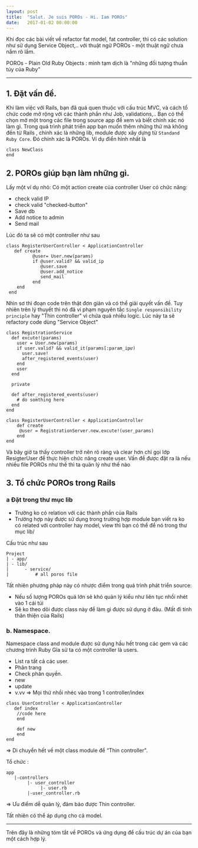 ```yaml
---
layout: post
title:  "Salut. Je suis POROs - Hi. Iam POROs"
date:   2017-01-02 00:00:00
---
```


Khi đọc các bài viết về refactor fat model, fat controller, thì có các solution như sử dụng Service Object,.. với thuật ngữ POROs - một thuật ngữ chưa nắm rõ lắm.

POROs - Plain Old Ruby Objects : mình tạm dịch là "những đối tượng thuần túy của Ruby"

---
## 1. Đặt vấn đề.
Khi làm việc với Rails, bạn đã quá quen thuộc với cấu trúc MVC, và cách tổ chức code mở rộng với các thành phần như Job, validations,.. Bạn có thể chọn mở một trong các file trong source app để xem và biết chính xác nó làm gì.
Trong quá trình phát triển app bạn muốn thêm những thứ mà không đến từ Rails , chính xác là những lib, module được xây dựng từ `Standand Ruby Core`. Đó chính xác là POROs.
Ví dụ điển hình nhất là

```
class NewClass
end
```

## 2. POROs giúp bạn làm những gì.

Lấy một ví dụ nhỏ:
Có một action create của controller User có chức năng:
  - check valid IP
  - check valid "checked-button"
  - Save db
  - Add notice to admin
  - Send mail

Lúc đó ta sẽ có một controller như sau

```
class RegisterUserController < ApplicationController
   def create
          @user= User.new(params)
          if @user.valid? && valid_ip
             @user.save
             @user.add_notice
             send_mail
          end
    end
 end
```

Nhìn sơ thì đoạn code trên thật đơn giản và có thể giải quyết vấn đề. Tuy nhiên trên lý thuyết thì nó đã vi phạm nguyên tắc `Single responsibility principle` hay "Thin controller" vì chứa quá nhiều logic.
Lúc này ta sẽ refactory code dùng "Service Object"

```
class RegistrationService
  def excute!(params)
    user = User.new(params)
    if user.valid? && valid_it(params[:param_ipư)
      user.save!
      after_registered_events(user)
    end
    user
  end

  private

  def after_registered_events(user)
    # do somthing here
  end
end

class RegisterUserController < ApplicationController
    def create
     @user = RegistrationServer.new.excute!(user_params)
    end
end
```

Và bây giờ ta thấy controller trở nên rõ ràng và clear hơn chỉ gọi lớp ResigterUser để thực hiện chức năng create user.
Vấn đề được đặt ra là nếu nhiều file POROs như thế thì ta quản lý như thế nào

## 3. Tổ chức POROs trong Rails

### a Đặt trong thư mục lib 
- Trường ko có relation với các thành phần của Rails
- Trường hợp này được sử dụng trong trường hợp module bạn viết ra ko có related với controller hay model, view thì bạn có thể để nó trong thư mục lib/

Cấu trúc như sau

```
Project
| - app/
| - lib/
|      - service/
|          # all poros file

```

Tất nhiên phương pháp này có nhược điểm trong quá trình phát triển source:
  - Nếu số lượng POROs quá lớn sẽ khó quản lý kiểu như liên tục nhồi nhét vào 1 cái túi
  - Sẽ ko theo dõi được class này để làm gì được sử dụng ở đâu. (Mất đi tính thân thiện của Rails)

### b. Namespace.
  Namespace class and module được sử dụng hầu hết trong các gem và các chương trình Ruby
Gỉa sử ta có một controller là users.
- List ra tất cả các user.
- Phân trang
- Check phân quyền.
- new
- update
- v.vv
=> Mọi thứ nhồi nhéc vào trong 1 controller/index

```
class UserController < ApplicationController
   def index
    //code here
    end

    def new
    end
end
```

=> Di chuyển hết về một class module để “Thin controller".

Tổ chức :

```
app
   |-controllers
        |- user_controller
             |- user.rb
        |-user_controller.rb

```
=> Ưu điểm dễ quản lý, đảm bảo được Thin controller.

Tất nhiên có thể áp dụng cho cả model.

---
Trên đây là những tóm tắt về POROs và ứng dụng để cấu trúc dự án của bạn một cách hợp lý.